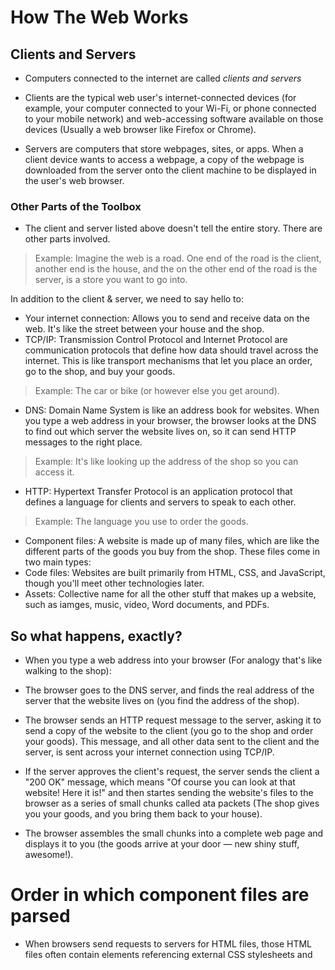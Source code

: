 # How The Web Works

## Clients and Servers

- Computers connected to the internet are called *clients and servers*

- Clients are the typical web user's internet-connected devices (for example, your computer connected to your Wi-Fi, or phone connected to your mobile network) and web-accessing software available on those devices (Usually a web browser like Firefox or Chrome).

- Servers are computers that store webpages, sites, or apps. When a client device wants to access a webpage, a copy of the webpage is downloaded from the server onto the client machine to be displayed in the user's web browser.

### Other Parts of the Toolbox

- The client and server listed above doesn't tell the entire story. There are other parts involved.

> Example: Imagine the web is a road. One end of the road is the client, another end is the house, and the on the other end of the road is the server, is a store you want to go into.

In addition to the client & server, we need to say hello to:
- Your internet connection: Allows you to send and receive data on the web. It's like the street between your house and the shop.
- TCP/IP: Transmission Control Protocol and Internet Protocol are communication protocols that define how data should travel across the internet. This is like transport mechanisms that let you place an order, go to the shop, and buy your goods.

> Example: The car or bike (or however else you get around).

- DNS: Domain Name System is like an address book for websites. When you type a web address in your browser, the browser looks at the DNS to find out which server the website lives on, so it can send HTTP messages to the right place.

> Example: It's like looking up the address of the shop so you can access it.

- HTTP: Hypertext Transfer Protocol is an application protocol that defines a language for clients and servers to speak to each other.

> Example: The language you use to order the goods.

- Component files: A website is made up of many files, which are like the different parts of the goods you buy from the shop. These files come in two main types:
- Code files: Websites are built primarily from HTML, CSS, and JavaScript, though you'll meet other technologies later.
- Assets: Collective name for all the other stuff that makes up a website, such as iamges, music, video, Word documents, and PDFs.

## So what happens, exactly?

- When you type a web address into your browser (For analogy that's like walking to the shop):

- The browser goes to the DNS server, and finds the real address of the server that the website lives on (you find the address of the shop).

- The browser sends an HTTP request message to the server, asking it to send a copy of the website to the client (you go to the shop and order your goods). This message, and all other data sent to the client and the server, is sent across your internet connection using TCP/IP.

- If the server approves the client's request, the server sends the client a "200 OK" message, which means "Of course you can look at that website! Here it is!" and then startes sending the website's files to the browser as a series of small chunks called ata packets (The shop gives you your goods, and you bring them back to your house).
  
- The browser assembles the small chunks into a complete web page and displays it to you (the goods arrive at your door — new shiny stuff, awesome!).

# Order in which component files are parsed

- When browsers send requests to servers for HTML files, those HTML files often contain *<link>* elements referencing external CSS stylesheets and *<script>* elements referencing external JavaScript scripts. It is important to know the order in which those files are parsed by the browser as the browser loads the page:

- The browser parses the HTML file first, and that leads to the browser recognizing any <link>-element references to external CSS stylesheets and any <script>-element references to scripts.

- As the browser parses the HTML, it sends requests back to the server for any CSS files it has found from <link> elements, and any JavaScript files it has found from <link> elements, and any JavaScript files has found from <script> elements, and from those, then parses the CSS and JavaScript.

- The browser generates an in-memory DOM tree from the parsed HTML, generates an in-memory CSSOM structure from the parsed CSS, and complies and executes the parsed JavaScript.

- As the browser builds the DOM tree and applies the styles from the CSSOM tree executes the JavaScript, a visual representation of the page is painted to the screen, and the user sees the page content and can begin to interact with it.

# DNS Explained

- Real web addresses aren't the nice, memorable strings you type into your address bar to find your favorite website. They are special numbers that look like this: *192.0.2.162.*
- 
- This is called an IP address, and it represents a unique location on the web. However, it's not very easy to remember, is it? That's why the Domain Name System was invented. This system uses special servers that match up a web address you type into your browser (like "mozilla.org") to the website's real (IP) address.
- 
- Websites can be reached directly via their addresses. You can use a DNS lookup tool to find the IP address of a website.

# Packets explained

- Earlier we used the term "Packets" to describe the format in which the data is transferred between the client and the server. *What do we mean here?* Basically, when data is sent across the web, It is sent in thousands of small chunks. There are multiple reasons why data is sent in small packets. They are sometimes dropped or corrupted, and it's easier to replace small chunks when this happens. Additionally, the packets can be routed along different paths, making the exchange faster and allowing many different users to download the same website at the same time. If each website was sent as a single big chunk, only one user could download it at a time, which obviously would make the web very inefficient and not much fun to use.

# First Things first: Planning

- Before doing anything, you need some ideas. What should your website actually do? A website can do basically anything, but, for your first try, you should keep things simple. We'll start by creating a simple webpage with a heading, and image, and a few paragraphs.

- To Begin, you'll need to answer these questions:
- What is your website about? Do you like dogs, New York, or Pac-Man?
- What information are you presenting on the subject? Write a title and a few paragraphs and think of an image you'd like to show on your page.
- What does your website look like, in simple high-level terms? What's the background color? What kind of font is appropriate: formal, cartoony, bold and loud, subtle?

# Sketching out your design
- Next, grab pen and paper and sketch out roughly how you want your site to look. For your first simple webpage, there's not much to sketch out, by you should get in the habit of doing this now. It really helps — you don't have to be Van Gogh!

> Note: Even on real, complex websites, the design teams usually start out with rough sketches on paper and later on build digital mockups using a graphics editor or web technologies. Web teams often include both a graphic designer and a user experience (UX) designer. Graphic designers put together the visuals of the website. UX designers have a somewhat more abstract role in addressing how users will experience and interact with the website.

# Choosing your assets
- At this point, it's good to start putting together the content that will eventually appear on your webpage.

# Text

- You should still have your paragraphs and title from earlier. Keep these close by.

# Theme color

- To choose a color, go to the color picker and find a color you like. When you click on a color, you'll see a strange six-character code like #660066. That's called a *hex code* (short for hexadecimal), and represents your color. Copy the code down somewhere safe for now.

# Images

- To choose an image, go to Google Images and search for something suitable.
  
- When you find the image you want, click on the image to get an enlarged view of it.
  
- Right-click the Image (Crtl + Click on a Mac), choose *Save Image As...*, and choose a safe place to saVe your image. Alternatively, copy the image's web address from your browser's address bar for later use.

> Note that most images on the web including in Google Images, are copyrighted. To reduce your likelihood of violating copyright, you can use Google's license filter. Click on the *Tools* button, then on the resulting *Usage* rights option that appears below. You should choose the option *Creative Commons licenses.*

# Font

- As with images, many fonts are protected by licenses, meaning you cannot freely use them in your site. Google Fonts is a web service owned by Google that provides access to many fonts.
  
- Once you found a font, there are two main ways of using it:
  
- Add a reference in your code to load the font from Google's servers.
- Download the font files to your own system, host the font yourself, and use your hosted your copy in your website's code.

> Alternatively you can use safe web fonts such as Arial, Times New Roman, or Courier New.

# JavaScript Basics

- What is JavaScript?

- A powerful programming language that can add interactivity to a website. it was invented by Brendan Eich.

- versatile and beginner-friendly. With more experience, you'll be able to create games, animated 2D and 3D graphics, comprehensive database-driven apps, and much more!
- 
- Relatively compact, yet very flexible. Developers have written a variety of tools on top of the core JavaScript language, unlocking a vast amount of functionality with minimum effort. These include:

> Browser Application Programming Interfaces (APIs) built into web browsers, providing functionality such as dynamically creating HTML and setting CSS styles; collecting and manipulating a video stream from a user's webcam, or generating 3D graphics and audio samples.

- Third-party APIs that allow developers to incorporate functionality in sites from other content providers, such as Twitter or Facebook.
- 
- Third-party frameworks and libraries that you can apply to HTML to accelerate the work of building sites and applications.

# Variables

- Variables are containers that store values. You start by declaring a variable with the let keyword, followed by the name you give to the variable: let myVariable;

- A semicolon at the end of a line indicates where a statement ends. It is only required when you need to separate statements on a single line. However, some people believe it's good practice to have semicolons at the end of each statement. There are other rules for when you should and shouldn't use semicolons.
  
- You can name a variable nearly anything, but there are some restrictions.
  
- JavaScript is case sensitive. This means *myVariable* is **not the same** as *myvariable*. If you have problems in your code, check the case!

- After declaring a variable, you can give it a value:

- myVariable = "Bob";

- Also, you can do both these operations on the same line:

- let myVariable = "Bob";

- You retrieve the value by calling the variable name:

- myVariable;

- After assigning a value to a variable, you can change it later in the code:

- let myVariable = "Bob";

- myVariable = "Steve";

# Comments

- Comments are snippets of text that can be added along with code. The browser ignores text marked as comments. You can write comments in JavaScript just as you can in CSS.

# Answers

In the vast digital space, where data roams,
lies a story of HTTP, sending itself to computer domes.
A language, a protocol, speaking in bytes and code,
Across the web, it's journey unfolds.

It starts with a request, a whisper in the air,
A client speaks softly, with intent and care.
Through cables and routers, it beings its flight,
Seeking a server in the endless night.

Through nodes and switches, it finds its way,
Each hop a dance, a ballet of delay.
Across the networks, it travels far and wide,
Invisible threads in the digital tide.

With headers and payloads, it carries its load,
Through firewalls and gateways, along the road.
Past fire and storm, it perseveres,
In the realm of bits, where everything adheres.

And when it reaches its destination, at long last,
A server responds, the die is cast.
With data in hand, it retraces its track,
Back to the client, no turning back.

Through cyberspace, this dance goes on,
A symphony of packets until dawn.
HTTP, the messenger, the conduit of our age,
In the network's embrace, it writes its page.


- The browser generates an in-memory DOM tree from the parsed HTML, generates an in-memory CSSOM structure from the parsed CSS, and complies and executes the parsed JavaScript.

- Go to Google Images and search for something suitable.

- To create a string in JavaScript, you can use single, double, or backtick quotes. To create a number in JavaScript, you type a number without any quotes surrounding them.

- A variable is a container that store values, they are important because they hold the values necessary for the JavaScript code.

# HTML

- HTML (HyperText Markup Language) is a markup language that tells web browsers how to structure the web pages you visit. It can be as complicated or as simple as the web developer wants it to be. HTML consists of a series of elements, which you use to enclose, wrap, or mark up different parts of content to make it appear or act in a certain way. The enclosing tags can make content into a hyperlink to connect to another page, italicize words, and so on. For example, consider the following line of text:

> My cat is very grumpy

- If we wanted the text to stand by itself, we could specify that it is a paragraph by enclosing it in a paragraph (<p>) element:

> <p>My cat is very grumpy</p>

> Note: Tags in HTML are not case-sensitive. This means they can be written in uppercase or lowercase. For example, a <title> tag could be written as <title>, <TITLE>, <Title>, <TiTlE>, etc., and it will work. However, it is best practice to write all tags in lowercase for consistency and readability.

# Anatomy of an HTML element

- The anatomy of our element is:
  
- The opening tag: This consists of the name of the element (in this example, p for paragraph), wrapped in opening and closing angle brackets. This opening tag marks where the element begins or starts to take effect. In this example, it precedes the start of the paragraph text.
  
- The content: This is the content of the element. In this example, it is the paragraph text.
  
- The closing tag: This is the same as the opening tag, except that it includes a forward slash before the element name. This marks where the element ends. Failing to include a closing tag is a common beginner error that can produce peculiar results.

> The element is the opening tag, followed by content, followed by the closing tag.

# Nesting elements

- Elements can be placed within other elements. This is called nesting. If we wanted to state that our cat is very grumpy, we could wrap the word very in a <strong> element, which means that the word is to have strong(er) text formatting:

> <p>My cat is <strong>very</strong> grumpy.</p>

- There is a right and wrong way to do nesting. In the example above, we opened the p element first, then opened the strong element. For proper nesting, we should close the strong element first, before closing the p.

- The following is an example of the wrong way to do nesting:

> <p>My cat is <strong>very grumpy.</p></strong>

- The tags have to open and close in a way that they are inside or outside one another. With the kind of overlap in the example above, the browser has to guess at your intent. This kind of guessing can result in unexpected results.

# Void elements

- Not all elements follow the pattern of an opening tag, content, and a closing tag. Some elements consist of a single tag, which is typically used to insert/embed something in the document. Such elements are called void elements. For example, the <img> element embeds an image file onto a page.

> Note: In HTML, there is no requirement to add a / at the end of a void element's tag, for example: <img src="images/cat.jpg" alt="cat" />. However, it is also a valid syntax, and you may do this when you want your HTML to be valid XML.

# Attributes

- Elements can also have attributes. Attributes look like this:

<p class="editor-note">My cat is very grumpy</p>

- Attributes contain extra information about the element that won't appear in the content. In this example, the class attribute is an identifying name used to target the element with style information.

- An attribute should have:
  
- A space between it and the element name. (For an element with more than one attribute, the attributes should be separated by spaces too.)
  
- The attribute name, followed by an equal sign.

- An attribute value, wrapped with opening and closing quote marks.
  
- Active learning: Adding attributes to an element

- The <img> element can take a number of attributes, including:
  
- src: The src attribute is a required attribute that specifies the location of the image. For example: src="https://raw.githubusercontent.com/mdn/beginner-html-site/gh-pages/images/firefox-icon.png".
  
- alt: The alt attribute specifies a text description of the image. For example: alt="The Firefox icon".
  
- width: The width attribute specifies the width of the image with the unit being pixels. For example: width="300".
  
- height: The height attribute specifies the height of the image with the unit being pixels. For example: height="300".
  
# Boolean attributes

- Sometimes you will see attributes written without values. This is entirely acceptable. These are called Boolean attributes. Boolean attributes can only have one value, which is generally the same as the attribute name. For example, consider the disabled attribute, which you can assign to form input elements. (You use this to disable the form input elements so the user can't make entries. The disabled elements typically have a grayed-out appearance.) For example:

> <input type="text" disabled="disabled" />

# Omitting quotes around attribute values

- If you look at code for a lot of other sites, you might come across a number of strange markup styles, including attribute values without quotes. This is permitted in certain circumstances, but it can also break your markup in other circumstances. The element in the code snippet below, <a>, is called an anchor. Anchors enclose text and turn them into links. The href attribute specifies the web address the link points to. You can write this basic version below with only the href attribute, like this:

> <a href=https://www.mozilla.org/>favorite website</a>

- Anchors can also have a title attribute, a description of the linked page. However, as soon as we add the title in the same fashion as the href attribute there are problems:

> <a href=https://www.mozilla.org/ title=The Mozilla homepage>favorite website</a>

- As written above, the browser misinterprets the markup, mistaking the title attribute for three attributes: a title attribute with the value The, and two Boolean attributes, Mozilla and homepage. Obviously, this is not intended! It will cause errors or unexpected behavior, as you can see in the live example below.
> Always include the attribute quotes. It avoids such problems, and results in more readable code.

# Single or double quotes?
- You will also notice that the attributes are wrapped in double quotes. However, you might see single quotes in some HTML code. This is a matter of style. You can feel free to choose which one you prefer. Both of these lines are equivalent:

- <a href='https://www.example.com'>A link to my example.</a>
- <a href="https://www.example.com">A link to my example.</a>

- Make sure you don't mix single quotes and double quotes. This example (below) shows a kind of mixing of quotes that will go wrong:

> <a href="https://www.example.com'>A link to my example.</a>

- However, if you use one type of quote, you can include the other type of quote inside your attribute values:

> <a href="https://www.example.com" title="Isn't this fun?">
  A link to my example.
</a>

- To use quote marks inside other quote marks of the same type (single quote or double quote), use HTML entities. For example, this will break:

<a href="https://www.example.com" title="An "interesting" reference">A link to my example.</a>

- Instead, you need to do this:

- <a href="https://www.example.com" title="An &quot;interesting&quot; reference">A link to my example.</a>

# Anatomy of an HTML document

- Individual HTML elements aren't very useful on their own. Next, let's examine how individual elements combine to form an entire HTML page:
- 
<!doctype html>
<html lang="en-US">
  <head>
    <meta charset="utf-8" />
    <title>My test page</title>
  </head>
  <body>
    <p>This is my page</p>
  </body>
</html>

- Here we have:
- <!DOCTYPE html>: The doctype. When HTML was young (1991-1992), doctypes were meant to act as links to a set of rules that the HTML page had to follow to be considered good HTML. Doctypes used to look something like this:
> <!DOCTYPE html PUBLIC "-//W3C//DTD XHTML 1.0 Transitional//EN" "http://www.w3.org/TR/xhtml1/DTD/xhtml1-transitional.dtd">

- More recently, the doctype is a historical artifact that needs to be included for everything else to work right. <!DOCTYPE html> is the shortest string of characters that counts as a valid doctype. That is all you need to know!

- <html></html>: The <html> element. This element wraps all the content on the page. It is sometimes known as the root element.

- <head></head>: The <head> element. This element acts as a container for everything you want to include on the HTML page, that isn't the content the page will show to viewers. This includes keywords and a page description that would appear in search results, CSS to style content, character set declarations, and more. You will learn more about this in the next article of the series.

- <meta charset="utf-8">: The <meta> element. This element represents metadata that cannot be represented by other HTML meta-related elements, like <base>, <link>, <script>, <style> or <title>. The charset attribute specifies the character encoding for your document as UTF-8, which includes most characters from the vast majority of human written languages. With this setting, the page can now handle any textual content it might contain. There is no reason not to set this, and it can help avoid some problems later.
  
- <title></title>: The <title> element. This sets the title of the page, which is the title that appears in the browser tab the page is loaded in. The page title is also used to describe the page when it is bookmarked.

- <body></body>: The <body> element. This contains all the content that displays on the page, including text, images, videos, games, playable audio tracks, or whatever else.

# Basic sections of a document

- Webpages can and will look pretty different from one another, but they all tend to share similar standard components, unless the page is displaying a fullscreen video or game, is part of some kind of art project, or is just badly structured:
  
- header: Usually a big strip across the top with a big heading, logo, and perhaps a tagline. This usually stays the same from one webpage to another.
  
- navigation bar: Links to the site's main sections; usually represented by menu buttons, links, or tabs. Like the header, this content usually remains consistent from one webpage to another — having inconsistent navigation on your website will just lead to confused, frustrated users. Many web designers consider the navigation bar to be part of the header rather than an individual component, but that's not a requirement; in fact, some also argue that having the two separate is better for accessibility, as screen readers can read the two features better if they are separate.

- main content: A big area in the center that contains most of the unique content of a given webpage, for example, the video you want to watch, or the main story you're reading, or the map you want to view, or the news headlines, etc. This is the one part of the website that definitely will vary from page to page!

- sidebar: Some peripheral info, links, quotes, ads, etc. Usually, this is contextual to what is contained in the main content (for example on a news article page, the sidebar might contain the author's bio, or links to related articles) but there are also cases where you'll find some recurring elements like a secondary navigation system.
- footer:
  
- A strip across the bottom of the page that generally contains fine print, copyright notices, or contact info. It's a place to put common information (like the header) but usually, that information is not critical or secondary to the website itself. The footer is also sometimes used for SEO purposes, by providing links for quick access to popular content.

> Note: The image above illustrates the main sections of a document, which you can define with HTML. However, the appearance of the page shown here - including the layout, colors, and fonts - is achieved by applying CSS to the HTML.

> In this module we're not teaching CSS, but once you have an understanding of the basics of HTML, try diving into our CSS first steps module to start learning how to style your site.

# HTML for structuring content
> Note: Roughly 8% of men and 0.5% of women are colorblind; or, to put it another way, approximately 1 in every 12 men and 1 in every 200 women. Blind and visually impaired people represent roughly 4-5% of the world population (in 2015 there were 940 million people with some degree of vision loss, while the total population was around 7.5 billion).

- In your HTML code, you can mark up sections of content based on their functionality — you can use elements that represent the sections of content described above unambiguously, and assistive technologies like screen readers can recognize those elements and help with tasks like "find the main navigation", or "find the main content." As we mentioned earlier in the course, there are a number of consequences of not using the right element structure and semantics for the right job.
  
- To implement such semantic mark up, HTML provides dedicated tags that you can use to represent such sections, for example:
  
- header: <header>.
  
- navigation bar: <nav>.
  
- main content: <main>, with various content subsections represented by <article>, <section>, and <div> elements.
  
- sidebar: <aside>; often placed inside <main>.
  
- footer: <footer>.

# HTML layout elements in more detail

- <main> is for content unique to this page. Use <main> only once per page, and put it directly inside <body>. Ideally this shouldn't be nested within other elements.

- <article> encloses a block of related content that makes sense on its own without the rest of the page (e.g., a single blog post).

- <section> is similar to <article>, but it is more for grouping together a single part of the page that constitutes one single piece of functionality (e.g., a mini map, or a set of article headlines and summaries), or a theme. It's considered best practice to begin each section with a heading; also note that you can break <article>s up into different <section>s, or <section>s up into different <article>s, depending on the context.

- <aside> contains content that is not directly related to the main content but can provide additional information indirectly related to it (glossary entries, author biography, related links, etc.).

- <header> represents a group of introductory content. If it is a child of <body> it defines the global header of a webpage, but if it's a child of an <article> or <section> it defines a specific header for that section (try not to confuse this with titles and headings).

- <nav> contains the main navigation functionality for the page. Secondary links, etc., would not go in the navigation.

- <footer> represents a group of end content for a page.

# Non-semantic wrappers

- Sometimes you'll come across a situation where you can't find an ideal semantic element to group some items together or wrap some content. Sometimes you might want to just group a set of elements together to affect them all as a single entity with some CSS or JavaScript. For cases like these, HTML provides the <div> and <span> elements. You should use these preferably with a suitable class attribute, to provide some kind of label for them so they can be easily targeted.

<span> is an inline non-semantic element, which you should only use if you can't think of a better semantic text element to wrap your content, or don't want to add any specific meaning. For example:

<p>
  The King walked drunkenly back to his room at 01:00, the beer doing nothing to
  aid him as he staggered through the door.
  <span class="editor-note">
    [Editor's note: At this point in the play, the lights should be down low].
  </span>
</p>

- <div> is a block level non-semantic element, which you should only use if you can't think of a better semantic block element to use, or don't want to add any specific meaning. For example, imagine a shopping cart widget that you could choose to pull up at any point during your time on an e-commerce site:

<div class="shopping-cart">
  <h2>Shopping cart</h2>
  <ul>
    <li>
      <p>
        <a href=""><strong>Silver earrings</strong></a>: $99.95.
      </p>
      <img src="../products/3333-0985/thumb.png" alt="Silver earrings" />
    </li>
    <li>…</li>
  </ul>
  <p>Total cost: $237.89</p>
</div>

- This isn't really an <aside>, as it doesn't necessarily relate to the main content of the page (you want it viewable from anywhere). It doesn't even particularly warrant using a <section>, as it isn't part of the main content of the page. So a <div> is fine in this case. We've included a heading as a signpost to aid screen reader users in finding it.

> Warning: Divs are so convenient to use that it's easy to use them too much. As they carry no semantic value, they just clutter your HTML code. Take care to use them only when there is no better semantic solution and try to reduce their usage to the minimum otherwise you'll have a hard time updating and maintaining your documents.

# Line breaks and horizontal rules:

- Two elements that you'll use occasionally and will want to know about are <br> and <hr>.

- <br>: the line break element

- <br> creates a line break in a paragraph; it is the only way to force a rigid structure in a situation where you want a series of fixed short lines, such as in a postal address or a poem. For example:

<p>
  There once was a man named O'Dell<br />
  Who loved to write HTML<br />
  But his structure was bad, his semantics were sad<br />
  and his markup didn't read very well.
</p>

- Without the <br> elements, the paragraph would just be rendered in one long line.

- <hr>: the thematic break element
- <hr> elements create a horizontal rule in the document that denotes a thematic change in the text (such as a change in topic or scene). Visually it just looks like a horizontal line. As an example:

<p>
  Ron was backed into a corner by the marauding netherbeasts. Scared, but
  determined to protect his friends, he raised his wand and prepared to do
  battle, hoping that his distress call had made it through.
</p>
<hr />
<p>
  Meanwhile, Harry was sitting at home, staring at his royalty statement and
  pondering when the next spin off series would come out, when an enchanted
  distress letter flew through his window and landed in his lap. He read it
  hazily and sighed; "better get back to work then", he mused.
</p>

# What is the HTML head?
- The HTML head is the contents of the <head> element. Unlike the contents of the <body> element (which are displayed on the page when loaded in a browser), the head's content is not displayed on the page. Instead, the head's job is to contain metadata about the document.

# Adding a title

- We've already seen the <title> element in action — this can be used to add a title to the document. This however can get confused with the h1 element, which is used to add a top level heading to your body content — this is also sometimes referred to as the page title. But they are different things!
  
- The h1 element appears on the page when loaded in the browser — generally this should be used once per page, to mark up the title of your page content (the story title, or news headline, or whatever is appropriate to your usage.)

- The <title> element is metadata that represents the title of the overall HTML document (not the document's content.)
  
- The <title> element contents are also used in other ways. For example, if you try bookmarking the page (Bookmarks > Bookmark This Page or the star icon in the URL bar in Firefox), you will see the <title> contents filled in as the suggested bookmark name.
  
- The <title> contents are also used in search results, as you'll see below.

# Metadata
- Metadata is data that describes data, and HTML has an "official" way of adding metadata to a document — the <meta> element. Of course, the other stuff we are talking about in this article could also be thought of as metadata too. There are a lot of different types of <meta> elements that can be included in your page's <head>, but we won't try to explain them all at this stage, as it would just get too confusing.

- In the example we saw above, this line was included:

> <meta charset="utf-8" />

- This element specifies the document's character encoding — the character set that the document is permitted to use. utf-8 is a universal character set that includes pretty much any character from any human language.

> Note: Some browsers (like Chrome) automatically fix incorrect encodings, so depending on what browser you use, you may not see this problem. You should still set an encoding of utf-8 on your page anyway to avoid any potential problems in other browsers.

# Adding an author and description
- Many <meta> elements include name and content attributes:

- `name` specifies the type of meta element it is; what type of information it contains.
- `content` specifies the actual meta content.

- Two such meta elements that are useful to include on your page define the author of the page, and provide a concise description of the page.

> EX: <meta name="author" content="Chris Mills" />
<meta
  name="description"
  content="The MDN Web Docs Learning Area aims to provide
complete beginners to the Web with all they need to know to get
started with developing websites and applications." />

- Specifying an author is beneficial in many ways: it is useful to be able to understand who wrote the page, if you have any questions about the content and you would like to contact them. Some content management systems have facilities to automatically extract page author information and make it available for such purposes.

- Specifying a description that includes keywords relating to the content of your page is useful as it has the potential to make your page appear higher in relevant searches performed in search engines (such activities are termed Search Engine Optimization, or SEO.)

> Note: In Google, you will see some relevant subpages of MDN Web Docs listed below the main homepage link — these are called sitelinks, and are configurable in Google's webmaster tools — a way to make your site's search results better in the Google search engine.

> Note: Many <meta> features just aren't used anymore. For example, the keyword <meta> element (<meta name="keywords" content="fill, in, your, keywords, here">) — which is supposed to provide keywords for search engines to determine relevance of that page for different search terms — is ignored by search engines, because spammers were just filling the keyword list with hundreds of keywords, biasing results.

- As you travel around the web, you'll find other types of metadata, too. A lot of the features you'll see on websites are proprietary creations, designed to provide certain sites (such as social networking sites) with specific pieces of information they can use.

# Adding custom icons to your site

- To further enrich your site design, you can add references to custom icons in your metadata, and these will be displayed in certain contexts. The most commonly used of these is the favicon (short for "favorites icon", referring to its use in the "favorites" or "bookmarks" lists in browsers).

- The humble favicon has been around for many years. It is the first icon of this type: a 16-pixel square icon used in multiple places. You may see (depending on the browser) favicons displayed in the browser tab containing each open page, and next to bookmarked pages in the bookmarks panel.

- A favicon can be added to your page by:

- Saving it in the same directory as the site's index page, saved in .ico format (most also support favicons in more common formats like .gif or .png)
- Adding the following line into your HTML's <head> block to reference it:
- <link rel="icon" href="favicon.ico" type="image/x-icon" />

> Note: If your site uses a Content Security Policy (CSP) to enhance its security, the policy applies to the favicon. If you encounter problems with the favicon not loading, verify that the Content-Security-Policy header's img-src directive is not preventing access to it.

### Answers
- An HTML attribute is the information inside the opening tag.
- The anatomy of an HTML document includes an opening tag, the content inside of the opening and closing tags (<p>), attribute (a href), empty elements (<br>), and nesting elements.
- Article and section elements in HTML are used to structure and organize content, but they have different purposes. Article element is used for an independent piece of content that could be reused. Section element is used for grouping content within a document.
- A typical website includes the following elements: </!DOCTYPE html>, </html>, </head>, </body>, </headings>, </paragraphs>, </images>, </links>, </lists>.
- Metadata influences the SEO by providing information about a webpage to the search engines.
- The </Meta> tag is used to to find metadata, which provides information about the document.

## Things I want to know more about
- Metadata and how it works?
- Metadata and how it plays a role in SEO?
- API's
